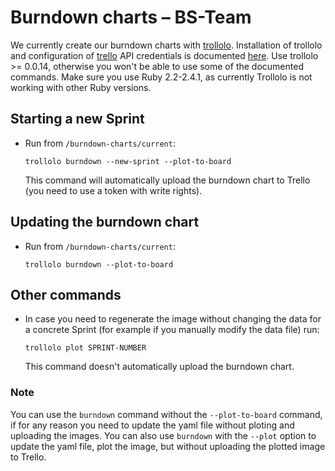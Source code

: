 # Burndown charts – BS-Team

We currently create our burndown charts with [trollolo](https://github.com/openSUSE/trollolo).
Installation of trollolo and configuration of [trello](https://trello.com) API credentials is
documented [here](https://github.com/openSUSE/trollolo#installation). Use trollolo >= 0.0.14, otherwise you won't be able to use some of the documented commands. Make sure you use Ruby 2.2-2.4.1, as currently Trollolo is not working with other Ruby versions.

## Starting a new Sprint

- Run from `/burndown-charts/current`:

  ```shell
  trollolo burndown --new-sprint --plot-to-board
  ```

  This command will automatically upload the burndown chart to Trello (you need to use a token with write rights).


## Updating the burndown chart

- Run from `/burndown-charts/current`:

  ```shell
  trollolo burndown --plot-to-board
  ```

  
## Other commands
  
- In case you need to regenerate the image without changing the data for a concrete Sprint (for example if you manually modify the data file) run:

  ```shell
  trollolo plot SPRINT-NUMBER
  ```
  
  This command doesn't automatically upload the burndown chart.


### Note

You can use the `burndown` command without the `--plot-to-board` command, if for any reason you need to update the yaml file without ploting and uploading the images. You can also use `burndown` with the `--plot` option to update the yaml file, plot the image, but without uploading the plotted image to Trello.
    